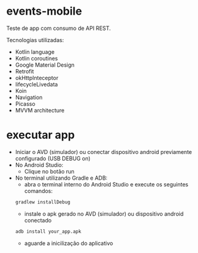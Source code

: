 # events-mobile
Teste de app com consumo de API REST.

Tecnologias utilizadas:
* Kotlin language
* Kotlin coroutines
* Google Material Design
* Retrofit
* okHttpInteceptor
* lifecycleLivedata
* Koin
* Navigation
* Picasso
* MVVM architecture

# executar app
* Iniciar o AVD (simulador) ou conectar dispositivo android previamente configurado (USB DEBUG on)
* No Android Studio:
  * Clique no botão run
* No terminal utilizando Gradle e ADB:
  * abra o terminal interno do Android Studio e execute os seguintes comandos:
  ```bash
  gradlew installDebug
  ```
  * instale o apk gerado no AVD (simulador) ou dispositivo android conectado
  ```bash
  adb install your_app.apk
  ```
  * aguarde a inicilização do aplicativo

